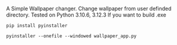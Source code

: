 A Simple Wallpaper changer. Change wallpaper from user definded directory. 
Tested on Python 3.10.6, 3.12.3
If you want to build .exe 
```
pip install pyinstaller
```
```
pyinstaller --onefile --windowed wallpaper_app.py
```
